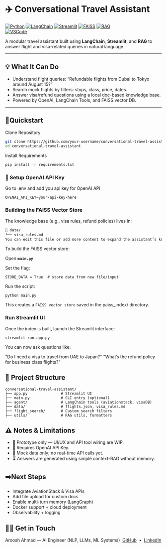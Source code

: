 # ✈️ Conversational Travel Assistant

[![Python](https://img.shields.io/badge/.py-Python-blue?logo=python)](https://www.python.org/)
[![LangChain](https://img.shields.io/badge/.-LangChain-green?logo=langChain)](https://www.langchain.com/)
[![Streamlit](https://img.shields.io/badge/.st-Streamlit-orange?logo=streamlit)](https://streamlit.io/)
[![FAISS](https://img.shields.io/badge/.faiss-Vector_DB-red?logo=databricks)](https://github.com/facebookresearch/faiss)
[![RAG](https://img.shields.io/badge/.-RAG-purple?logo=semanticweb)](https://www.promptingguide.ai/techniques/rag)  
[![VSCode](https://img.shields.io/badge/.vscode-VSCode-blue?logo=visualstudiocode)](https://code.visualstudio.com/)


A modular travel assistant built using **LangChain**, **Streamlit**, and **RAG** to answer flight and visa-related queries in natural language.

---

## 💡 What It Can Do

- Understand flight queries: “Refundable flights from Dubai to Tokyo around August 15?”
- Search mock flights by filters: stops, class, price, dates.
- Answer visa/refund questions using a local doc-based knowledge base.
- Powered by OpenAI, LangChain Tools, and FAISS vector DB.

---

## 🎯Quickstart
Clone Repository
```bash
git clone https://github.com/your-username/conversational-travel-assistant
cd conversational-travel-assistant
```
Install Requirements
```bash
pip install -r requirements.txt
```

### 🔑 Setup OpenAI API Key
Go to .env and add you api key for OpenAI API
```
OPENAI_API_KEY=your-api-key-here
```
### Building the FAISS Vector Store
The knowledge base (e.g., visa rules, refund policies) lives in:

```bash
📁 data/
└── visa_rules.md
You can edit this file or add more content to expand the assistant’s knowledge.
```
To build the FAISS vector store:

Open **`main.py`**

Set the flag:
```
STORE_DATA = True  # store data from new file/input
```
Run the script:
```
python main.py
```
This creates a `FAISS vector store` saved in the paiss_index/ directory.

### Run  Streamlit UI 
Once the index is built, launch the Streamlit interface:
```
streamlit run app.py
```

You can now ask questions like:

"Do I need a visa to travel from UAE to Japan?"
"What’s the refund policy for business class flights?"


## 📂 Project Structure
```
conversational-travel-assistant/
├── app.py               # Streamlit UI
├── main.py              # CLI entry (optional)
├── agent/               # LangChain tools (aviationstack, visaDB)
├── data/                # flights.json, visa_rules.md
├── flight_search/       # Custom search filters
├── utils/               # RAG utils, formatters
```

## ⚠️ Notes & Limitations
- 🧪 Prototype only — UI/UX and API tool wiring are WIP.
- 🔑 Requires OpenAI API Key.
- 📂 Mock data only; no real-time API calls yet.
- ⏳ Answers are generated using simple context-RAG without memory.

## ➡️Next Steps
 - Integrate AviationStack & Visa APIs
 - Add file upload for custom docs
 - Enable multi-turn memory (LangGraph)
 - Docker support + cloud deployment
 - Observability + logging

## 👨‍💻 Get in Touch
Aroosh Ahmad — AI Engineer (NLP, LLMs, ML Systems)&nbsp;
[GitHub](https://github.com/arushahmd) &nbsp;• &nbsp;[LinkedIn](https://www.linkedin.com/in/arooshahmad-data/)